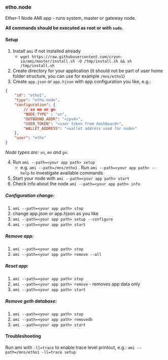 ### etho.node

Ether-1 Node AMI app - runs system, master or gateway node.

**All commands should be executed as root or with `sudo`.**

#### Setup

1. Install `ami` if not installed already
    * `wget https://raw.githubusercontent.com/cryon-io/ami/master/install.sh -O /tmp/install.sh && sh /tmp/install.sh`
2. Create directory for your application (it should not be part of user home folder structure, you can use for example `/mns/etho1`)
3. Create `app.json` or `app.hjson` with app configuration you like, e.g.:
```json
{
    "id": "etho1",
    "type": "etho.node",
    "configuration": {
        // sn mn or gn
        "NODE_TYPE" : "sn",
        "OUTBOUND_ADDR": "<ipv4>",
        "USER_TOKEN": "<user token from dashboard>",
        "WALLET_ADDRESS": "<wallet address used for node>"
    },
    "user": "etho"
}
```
*Node types are: `sn`, `mn` and `gn`.*

4. Run `ami --path=<your app path> setup`
   * e.g. `ami --path=/mns/etho1`
. Run `ami --path=<your app path> --help` to investigate available commands
5. Start your node with `ami --path=<your app path> start`
6. Check info about the node `ami --path=<your app path> info`

##### Configuration change: 
1. `ami --path=<your app path> stop`
2. change app.json or app.hjson as you like
3. `ami --path=<your app path> setup --configure`
4. `ami --path=<your app path> start`

##### Remove app: 
1. `ami --path=<your app path> stop`
2. `ami --path=<your app path> remove --all`

##### Reset app:
1. `ami --path=<your app path> stop`
2. `ami --path=<your app path> remove` - removes app data only
3. `ami --path=<your app path> start`

##### Remove geth database: 
1. `ami --path=<your app path> stop`
2. `ami --path=<your app path> removedb`
3. `ami --path=<your app path> start`

#### Troubleshooting 

Run ami with `-ll=trace` to enable trace level printout, e.g.:
`ami --path=/mns/etho1 -ll=trace setup`